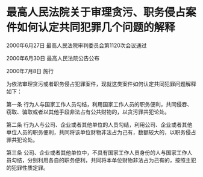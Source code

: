 # 最高人民法院关于审理贪污、职务侵占案件如何认定共同犯罪几个问题的解释

2000年6月27日 最高人民法院审判委员会第1120次会议通过

2000年6月30日 最高人民法院公告公布

2000年7月8日 施行

为依法审理贪污或者职务侵占犯罪案件，现就这类案件如何认定共同犯罪问题解释如下：

第一条 行为人与国家工作人员勾结，利用国家工作人员的职务便利，共同侵吞、窃取、骗取或者以其他手段非法占有公共财物的，以贪污罪共犯论处。

第二条 行为人与公司、企业或者其他单位的人员勾结，利用公司、企业或者其他单位人员的职务便利，共同将该单位财物非法占为己有，数额较大的，以职务侵占罪共犯论处。

第三条 公司、企业或者其他单位中，不具有国家工作人员身份的人与国家工作人员勾结，分别利用各自的职务便利，共同将本单位财物非法占为己有的，按照主犯的犯罪性质定罪。

